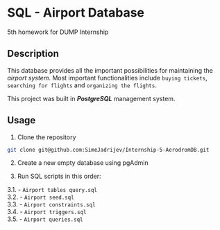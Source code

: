# SQL - Airport Database

5th homework for DUMP Internship

## Description


This database provides all the important possibilities for maintaining the *airport system*. Most important functionalities include ```buying tickets```, ```searching for flights``` and ```organizing the flights```.

This project was built in ***PostgreSQL*** management system.


## Usage

1. Clone the repository
```bash
git clone git@github.com:SimeJadrijev/Internship-5-AerodromDB.git
 ```
2. Create a new empty database using pgAdmin

3. Run SQL scripts in this order:

3.1. - ```Airport tables query.sql```     
3.2. - ```Airport seed.sql```          
3.3. - ```Airport constraints.sql```        
3.4. - ```Airport triggers.sql```          
3.5. - ```Airport queries.sql```

